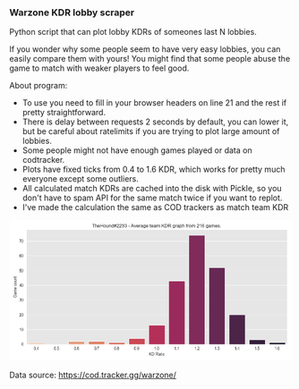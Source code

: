 ### Warzone KDR lobby scraper

Python script that can plot lobby KDRs of someones last N lobbies.

If you wonder why some people seem to have very easy lobbies, you can easily compare them with yours! You might find that some people abuse the game to match with weaker players to feel good.

About program:
- To use you need to fill in your browser headers on line 21 and the rest if pretty straightforward.
- There is delay between requests 2 seconds by default, you can lower it, but be careful about ratelimits if you are trying to plot large amount of lobbies.
- Some people might not have enough games played or data on codtracker.
- Plots have fixed ticks from 0.4 to 1.6 KDR, which works for pretty much everyone except some outliers.
- All calculated match KDRs are cached into the disk with Pickle, so you don't have to spam API for the same match twice if you want to replot.
- I've made the calculation the same as COD trackers as match team KDR

![Example graph:](example.png)

Data source: https://cod.tracker.gg/warzone/
